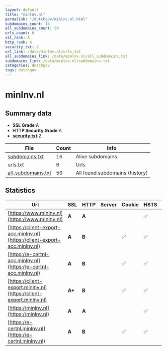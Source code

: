 ```yaml
---
layout: default
title: "minlnv.nl"
permalink: "/dutchgov/minlnv.nl.html"
subdomains_count: 16
all_subdomains_count: 59
urls_count: 6
ssl_rank: A
http_rank: A
security_txt: 2
url_link: /data/minlnv.nl/urls.txt
all_subdomains_link: /data/minlnv.nl/all_subdomains.txt
subdomains_link: /data/minlnv.nl/subdomains.txt
categories: dutchgov
tags: dutchgov
---
```



# minlnv.nl
## Summary data


 - **SSL Grade**:A
 - **HTTP Security Grade**:A
 - **[security.txt](https://www.digitaleoverheid.nl/nieuws/standaard-security-txt-nu-verplicht-voor-overheid/)**:2


| File       | Count | Info |
|------------|-------|------|
|[subdomains.txt](/DutchGovScope/data/minlnv.nl/subdomains.txt)|16|Alive subdomains|
|[urls.txt](/DutchGovScope/data/minlnv.nl/urls.txt)|6|Urls|
|[all_subdomains.txt](/DutchGovScope/data/minlnv.nl/all_subdomains.txt)|59|All found subdomains (history)|


## Statistics


| Url | SSL | HTTP | Server | Cookie | HSTS | CORS | CTO | CSP | XFO | XXP | RP |FP| Tech |Title |
|--------|-------|-------|------|------|------|------|------|------|------|------|------|------|------|------|
|[https://www.minlnv.nl](https://www.minlnv.nl)| **A**| **A**|| |:white_check_mark: | | |:warning: | :white_check_mark: | :white_check_mark: | :white_check_mark: | |||
|[https://client-export-acc.minlnv.nl](https://client-export-acc.minlnv.nl)| **A**| **B**||:white_check_mark: |:white_check_mark: | | | | :white_check_mark: | | :white_check_mark: | ||Error 404--Not F...|
|[https://e-certnl-acc.minlnv.nl](https://e-certnl-acc.minlnv.nl)| **A**| **B**||:white_check_mark: |:white_check_mark: | | | | | :white_check_mark: | :white_check_mark: | |||
|[https://client-export.minlnv.nl](https://client-export.minlnv.nl)| **A+**| **B**||:white_check_mark: |:white_check_mark: | | | | :white_check_mark: | | :white_check_mark: | |HSTS|Error 404--Not F...|
|[https://minlnv.nl](https://minlnv.nl)| **A**| **A**|| |:white_check_mark: | | |:warning: | :white_check_mark: | :white_check_mark: | :white_check_mark: | |||
|[https://e-certnl.minlnv.nl](https://e-certnl.minlnv.nl)| **A**| **B**||:white_check_mark: |:white_check_mark: | | | | | :white_check_mark: | :white_check_mark: | |||

